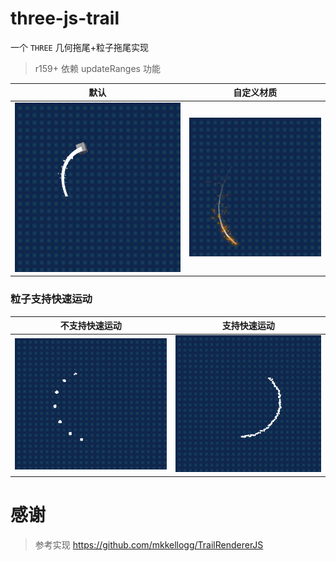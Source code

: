 # three-js-trail

一个 `THREE` 几何拖尾+粒子拖尾实现

> r159+ 依赖 updateRanges 功能

| 默认                                 | 自定义材质                                         |
| ------------------------------------ | -------------------------------------------------- |
| ![](./example/screenshots/Trail.gif) | ![](./example/screenshots/TrailCustomMaterial.gif) |

### 粒子支持快速运动

| 不支持快速运动                                           | 支持快速运动                                     |
| -------------------------------------------------------- | ------------------------------------------------ |
| ![](./example/screenshots/TrailParticleFastArtifact.gif) | ![](./example/screenshots/TrailParticleFast.gif) |

# 感谢

> 参考实现 https://github.com/mkkellogg/TrailRendererJS

